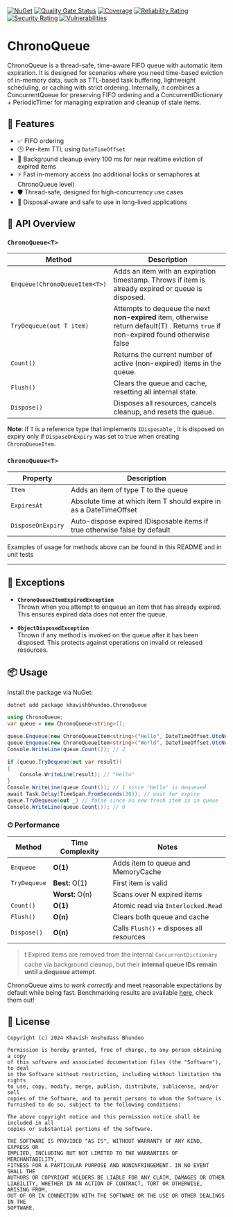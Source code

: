 [![NuGet](https://img.shields.io/nuget/v/khavishbhundoo.ChronoQueue.svg)](https://www.nuget.org/packages/khavishbhundoo.ChronoQueue/)
[![Quality Gate Status](https://sonarcloud.io/api/project_badges/measure?project=ChronoQueue&metric=alert_status)](https://sonarcloud.io/summary/new_code?id=ChronoQueue)
[![Coverage](https://sonarcloud.io/api/project_badges/measure?project=ChronoQueue&metric=coverage)](https://sonarcloud.io/summary/new_code?id=ChronoQueue)
[![Reliability Rating](https://sonarcloud.io/api/project_badges/measure?project=ChronoQueue&metric=reliability_rating)](https://sonarcloud.io/summary/new_code?id=ChronoQueue)
[![Security Rating](https://sonarcloud.io/api/project_badges/measure?project=ChronoQueue&metric=security_rating)](https://sonarcloud.io/summary/new_code?id=ChronoQueue)
[![Vulnerabilities](https://sonarcloud.io/api/project_badges/measure?project=ChronoQueue&metric=vulnerabilities)](https://sonarcloud.io/summary/new_code?id=ChronoQueue)

# ChronoQueue
ChronoQueue is a thread-safe, time-aware FIFO queue with automatic item expiration. It is designed for scenarios where you need time-based eviction of in-memory data, such as TTL-based task buffering, lightweight scheduling, or caching with strict ordering.
Internally, it combines a ConcurrentQueue for preserving FIFO ordering and a ConcurrentDictionary + PeriodicTimer for managing expiration and cleanup of stale items.

## 🚀 Features

- ✅ FIFO ordering
- 🕒 Per-item TTL using `DateTimeOffset`
- 🧹 Background cleanup every 100 ms for near realtime eviction of expired items 
- ⚡ Fast in-memory access (no additional locks or semaphores at ChronoQueue level)
- 🛡 Thread-safe, designed for high-concurrency use cases
- 🧯 Disposal-aware and safe to use in long-lived applications

## 📘 API Overview

### `ChronoQueue<T>`

| Method | Description                                                                                                                          |
|--------|--------------------------------------------------------------------------------------------------------------------------------------|
| `Enqueue(ChronoQueueItem<T>)` | Adds an item with an expiration timestamp. Throws if item is already expired or queue is disposed.                                   |
| `TryDequeue(out T item)` | Attempts to dequeue the next **non-expired** item, otherwise return default(T) . Returns `true` if non-expired found otherwise false |
| `Count()` | Returns the current number of active (non-expired) items in the queue.                                                               |
| `Flush()` | Clears the queue and cache, resetting all internal state.                                                                            |
| `Dispose()` | Disposes all resources, cancels cleanup, and resets the queue.                                                                       |


**Note**: If `T` is a reference type that implements `IDisposable` , it is disposed on expiry only if `DisposeOnExpiry` was set to true when creating
`ChronoQueueItem`.

### `ChronoQueue<T>`



| Property          | Description                                                               |
|-------------------|---------------------------------------------------------------------------|
| `Item`            | Adds an item of type T to the queue                                       |
| `ExpiresAt`       | Absolute time at which item T should expire in as a DateTimeOffset        |
| `DisposeOnExpiry` | Auto-dispose expired IDisposable items if true otherwise false by default |


Examples of usage for methods above can be found in this README and in unit tests

---

## 🛑 Exceptions

- **`ChronoQueueItemExpiredException`**  
  Thrown when you attempt to enqueue an item that has already expired. This ensures expired data does not enter the queue.

- **`ObjectDisposedException`**  
  Thrown if any method is invoked on the queue after it has been disposed. This protects against operations on invalid or released resources.

## 📦 Usage
Install the package via NuGet:

`dotnet add package khavishbhundoo.ChronoQueue`

```csharp
using ChronoQueue;
var queue = new ChronoQueue<string>();

queue.Enqueue(new ChronoQueueItem<string>("Hello", DateTimeOffset.UtcNow.AddSeconds(10)));
queue.Enqueue(new ChronoQueueItem<string>("World", DateTimeOffset.UtcNow.AddSeconds(30)));
Console.WriteLine(queue.Count()); // 2

if (queue.TryDequeue(out var result))
{
    Console.WriteLine(result); // "Hello"
}
Console.WriteLine(queue.Count()); // 1 since "Hello" is dequeued
await Task.Delay(TimeSpan.FromSeconds(30)); // wait for expiry 
queue.TryDequeue(out _) // false since no new fresh item is in queue
Console.WriteLine(queue.Count()); // 0  

```

### ⏱ Performance

| Method         | Time Complexity                  | Notes                                    |
|----------------|----------------------------------|------------------------------------------|
| `Enqueue`      | **O(1)**                         | Adds item to queue and MemoryCache       |
| `TryDequeue`   | **Best:** O(1)                   | First item is valid                      |
|                | **Worst:** O(n)                  | Scans over N expired items               |
| `Count()`      | **O(1)**                         | Atomic read via `Interlocked.Read`       |
| `Flush()`      | **O(n)**                         | Clears both queue and cache              |
| `Dispose()`    | **O(n)**                         | Calls `Flush()` + disposes all resources |

> ❗ Expired items are removed from the internal `ConcurrentDictionary` cache via background cleanup, but their **internal queue IDs remain until a dequeue attempt**.

ChronoQueue aims to _work correctly_ and meet reasonable expectations by default while being fast. Benchmarking results are available [here](https://github.com/khavishbhundoo/ChronoQueue/tree/main/benchmarks), check them out!

## 📄 License
```
Copyright (c) 2024 Khavish Anshudass Bhundoo

Permission is hereby granted, free of charge, to any person obtaining a copy
of this software and associated documentation files (the "Software"), to deal
in the Software without restriction, including without limitation the rights
to use, copy, modify, merge, publish, distribute, sublicense, and/or sell
copies of the Software, and to permit persons to whom the Software is
furnished to do so, subject to the following conditions:

The above copyright notice and this permission notice shall be included in all
copies or substantial portions of the Software.

THE SOFTWARE IS PROVIDED "AS IS", WITHOUT WARRANTY OF ANY KIND, EXPRESS OR
IMPLIED, INCLUDING BUT NOT LIMITED TO THE WARRANTIES OF MERCHANTABILITY,
FITNESS FOR A PARTICULAR PURPOSE AND NONINFRINGEMENT. IN NO EVENT SHALL THE
AUTHORS OR COPYRIGHT HOLDERS BE LIABLE FOR ANY CLAIM, DAMAGES OR OTHER
LIABILITY, WHETHER IN AN ACTION OF CONTRACT, TORT OR OTHERWISE, ARISING FROM,
OUT OF OR IN CONNECTION WITH THE SOFTWARE OR THE USE OR OTHER DEALINGS IN THE
SOFTWARE.
```
